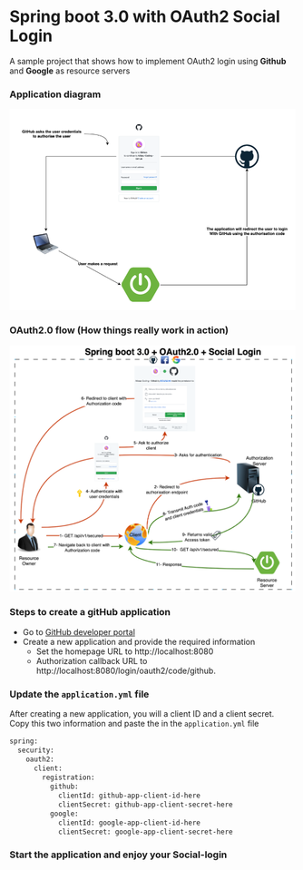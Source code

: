 # Spring boot 3.0 with OAuth2 Social Login

A sample project that shows how to implement OAuth2 login using **Github** and **Google** as resource servers

### Application diagram

![Diagram](./diagram.png?raw=true "Diagram")

### OAuth2.0 flow (How things really work in action)

![Diagram](./oauth2-flow.png?raw=true "OAuth 2.0 flow diagram")

### Steps to create a gitHub application
* Go to [GitHub developer portal](https://github.com/settings/developers)
* Create a new application and provide the required information
  * Set the homepage URL to http://localhost:8080
  * Authorization callback URL to http://localhost:8080/login/oauth2/code/github.

### Update the `application.yml` file
After creating a new application, you will a client ID and a client secret. Copy this two information and paste the in the `application.yml` file

```
spring:
  security:
    oauth2:
      client:
        registration:
          github:
            clientId: github-app-client-id-here
            clientSecret: github-app-client-secret-here
          google:
            clientId: google-app-client-id-here
            clientSecret: google-app-client-secret-here
```

### Start the application and enjoy your Social-login